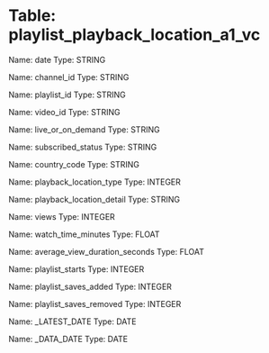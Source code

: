 Table: playlist_playback_location_a1_vc
=======================================

Name: date
Type: STRING

Name: channel_id
Type: STRING

Name: playlist_id
Type: STRING

Name: video_id
Type: STRING

Name: live_or_on_demand
Type: STRING

Name: subscribed_status
Type: STRING

Name: country_code
Type: STRING

Name: playback_location_type
Type: INTEGER

Name: playback_location_detail
Type: STRING

Name: views
Type: INTEGER

Name: watch_time_minutes
Type: FLOAT

Name: average_view_duration_seconds
Type: FLOAT

Name: playlist_starts
Type: INTEGER

Name: playlist_saves_added
Type: INTEGER

Name: playlist_saves_removed
Type: INTEGER

Name: _LATEST_DATE
Type: DATE

Name: _DATA_DATE
Type: DATE

